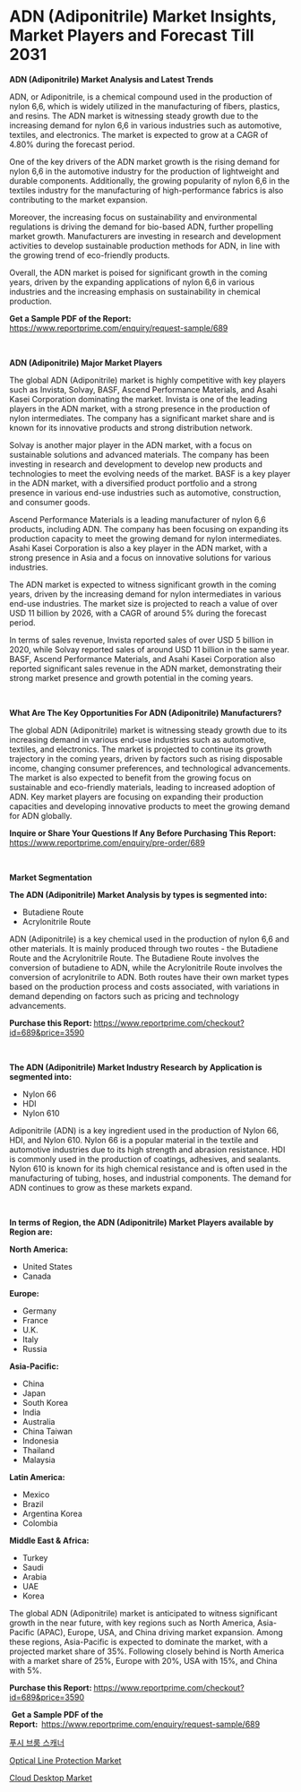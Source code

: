 <p><h1>ADN (Adiponitrile) Market Insights, Market Players and Forecast Till 2031</h1></p><p><strong>ADN (Adiponitrile) Market Analysis and Latest Trends</strong></p>
<p><p>ADN, or Adiponitrile, is a chemical compound used in the production of nylon 6,6, which is widely utilized in the manufacturing of fibers, plastics, and resins. The ADN market is witnessing steady growth due to the increasing demand for nylon 6,6 in various industries such as automotive, textiles, and electronics. The market is expected to grow at a CAGR of 4.80% during the forecast period.</p><p>One of the key drivers of the ADN market growth is the rising demand for nylon 6,6 in the automotive industry for the production of lightweight and durable components. Additionally, the growing popularity of nylon 6,6 in the textiles industry for the manufacturing of high-performance fabrics is also contributing to the market expansion.</p><p>Moreover, the increasing focus on sustainability and environmental regulations is driving the demand for bio-based ADN, further propelling market growth. Manufacturers are investing in research and development activities to develop sustainable production methods for ADN, in line with the growing trend of eco-friendly products.</p><p>Overall, the ADN market is poised for significant growth in the coming years, driven by the expanding applications of nylon 6,6 in various industries and the increasing emphasis on sustainability in chemical production.</p></p>
<p><strong>Get a Sample PDF of the Report:&nbsp;</strong> <a href="https://www.reportprime.com/enquiry/request-sample/689">https://www.reportprime.com/enquiry/request-sample/689</a></p>
<p>&nbsp;</p>
<p><strong>ADN (Adiponitrile) Major Market Players</strong></p>
<p><p>The global ADN (Adiponitrile) market is highly competitive with key players such as Invista, Solvay, BASF, Ascend Performance Materials, and Asahi Kasei Corporation dominating the market. Invista is one of the leading players in the ADN market, with a strong presence in the production of nylon intermediates. The company has a significant market share and is known for its innovative products and strong distribution network.</p><p>Solvay is another major player in the ADN market, with a focus on sustainable solutions and advanced materials. The company has been investing in research and development to develop new products and technologies to meet the evolving needs of the market. BASF is a key player in the ADN market, with a diversified product portfolio and a strong presence in various end-use industries such as automotive, construction, and consumer goods.</p><p>Ascend Performance Materials is a leading manufacturer of nylon 6,6 products, including ADN. The company has been focusing on expanding its production capacity to meet the growing demand for nylon intermediates. Asahi Kasei Corporation is also a key player in the ADN market, with a strong presence in Asia and a focus on innovative solutions for various industries.</p><p>The ADN market is expected to witness significant growth in the coming years, driven by the increasing demand for nylon intermediates in various end-use industries. The market size is projected to reach a value of over USD 11 billion by 2026, with a CAGR of around 5% during the forecast period.</p><p>In terms of sales revenue, Invista reported sales of over USD 5 billion in 2020, while Solvay reported sales of around USD 11 billion in the same year. BASF, Ascend Performance Materials, and Asahi Kasei Corporation also reported significant sales revenue in the ADN market, demonstrating their strong market presence and growth potential in the coming years.</p></p>
<p>&nbsp;</p>
<p><strong>What Are The Key Opportunities For ADN (Adiponitrile) Manufacturers?</strong></p>
<p><p>The global ADN (Adiponitrile) market is witnessing steady growth due to its increasing demand in various end-use industries such as automotive, textiles, and electronics. The market is projected to continue its growth trajectory in the coming years, driven by factors such as rising disposable income, changing consumer preferences, and technological advancements. The market is also expected to benefit from the growing focus on sustainable and eco-friendly materials, leading to increased adoption of ADN. Key market players are focusing on expanding their production capacities and developing innovative products to meet the growing demand for ADN globally.</p></p>
<p><strong>Inquire or Share Your Questions If Any Before Purchasing This Report:</strong> <a href="https://www.reportprime.com/enquiry/pre-order/689">https://www.reportprime.com/enquiry/pre-order/689</a></p>
<p>&nbsp;</p>
<p><strong>Market Segmentation</strong></p>
<p><strong>The ADN (Adiponitrile) Market Analysis by types is segmented into:</strong></p>
<p><ul><li>Butadiene Route</li><li>Acrylonitrile Route</li></ul></p>
<p><p>ADN (Adiponitrile) is a key chemical used in the production of nylon 6,6 and other materials. It is mainly produced through two routes - the Butadiene Route and the Acrylonitrile Route. The Butadiene Route involves the conversion of butadiene to ADN, while the Acrylonitrile Route involves the conversion of acrylonitrile to ADN. Both routes have their own market types based on the production process and costs associated, with variations in demand depending on factors such as pricing and technology advancements.</p></p>
<p><strong>Purchase this Report:&nbsp;</strong><a href="https://www.reportprime.com/checkout?id=689&price=3590">https://www.reportprime.com/checkout?id=689&price=3590</a></p>
<p>&nbsp;</p>
<p><strong>The ADN (Adiponitrile) Market Industry Research by Application is segmented into:</strong></p>
<p><ul><li>Nylon 66</li><li>HDI</li><li>Nylon 610</li></ul></p>
<p><p>Adiponitrile (ADN) is a key ingredient used in the production of Nylon 66, HDI, and Nylon 610. Nylon 66 is a popular material in the textile and automotive industries due to its high strength and abrasion resistance. HDI is commonly used in the production of coatings, adhesives, and sealants. Nylon 610 is known for its high chemical resistance and is often used in the manufacturing of tubing, hoses, and industrial components. The demand for ADN continues to grow as these markets expand.</p></p>
<p>&nbsp;</p>
<p><strong>In terms of Region, the ADN (Adiponitrile) Market Players available by Region are:</strong></p>
<p>
    <p> <strong> North America: </strong>
        <ul>
            <li>United States</li>
            <li>Canada</li>
        </ul>
        </p> 
    <p> <strong> Europe: </strong>
        <ul>
            <li>Germany</li>
            <li>France</li>
            <li>U.K.</li>
            <li>Italy</li>
            <li>Russia</li>
        </ul>
        </p> 
    <p> <strong> Asia-Pacific: </strong>
        <ul>
            <li>China</li>
            <li>Japan</li>
            <li>South Korea</li>
            <li>India</li>
            <li>Australia</li>
            <li>China Taiwan</li>
            <li>Indonesia</li>
            <li>Thailand</li>
            <li>Malaysia</li>
        </ul>
        </p> 
    <p> <strong> Latin America: </strong>
        <ul>
            <li>Mexico</li>
            <li>Brazil</li>
            <li>Argentina Korea</li>
            <li>Colombia</li>
        </ul>
        </p> 
    <p> <strong> Middle East & Africa: </strong>
        <ul>
            <li>Turkey</li>
            <li>Saudi</li>
            <li>Arabia</li>
            <li>UAE</li>
            <li>Korea</li>
        </ul>
    </p>
    </p>
<p><p>The global ADN (Adiponitrile) market is anticipated to witness significant growth in the near future, with key regions such as North America, Asia-Pacific (APAC), Europe, USA, and China driving market expansion. Among these regions, Asia-Pacific is expected to dominate the market, with a projected market share of 35%. Following closely behind is North America with a market share of 25%, Europe with 20%, USA with 15%, and China with 5%.</p></p>
<p><strong>Purchase this Report: </strong><a href="https://www.reportprime.com/checkout?id=689&price=3590">https://www.reportprime.com/checkout?id=689&price=3590</a></p>
<p>&nbsp;<strong>Get a Sample PDF of the Report:&nbsp;&nbsp;</strong><a href="https://www.reportprime.com/enquiry/request-sample/689">https://www.reportprime.com/enquiry/request-sample/689</a></p>
<p><strong></strong></p>
<p><p><a href="https://github.com/vsnao330707/Market-Research-Report-List-1/blob/main/88323622181.md">푸시 브룸 스캐너</a></p><p><a href="https://view.publitas.com/reportprime-1/optical-line-protection-market-size-focuses-on-market-dynamics-in-depth-analysis-and-future-projections-of-its-market-forecasted-for-period-from-2024-to-2031/">Optical Line Protection Market</a></p><p><a href="https://view.publitas.com/reportprime-1/cloud-desktop-market-size-global-industry-overview-market-segmentation-and-forecast-2024-to-2031/">Cloud Desktop Market</a></p></p>